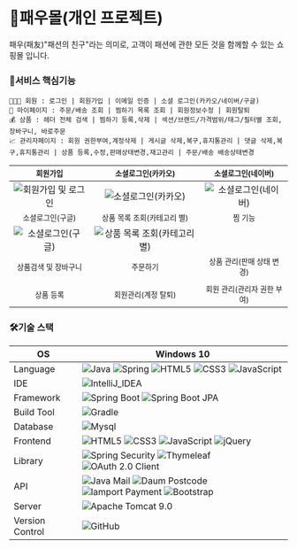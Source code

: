 # 🛒패우몰(개인 프로젝트)
패우(패友)"패션의 친구"라는 의미로, 고객이 패션에 관한 모든 것을 함께할 수 있는 쇼핑몰 입니다.

### 🎯서비스 핵심기능
```
👨‍👨‍👧 회원 : 로그인 | 회원가입 | 이메일 인증 | 소셜 로그인(카카오/네이버/구글)
🏡 마이페이지 : 주문/배송 조회 | 찜하기 목록 조회 | 회원정보수정 | 회원탈퇴
💰 상품 : 헤더 전체 검색 | 찜하기 등록,삭제 | 섹션/브랜드/가격범위/태그/필터별 조회, 장바구니, 바로주문
📈 관리자페이지 : 회원 권한부여,계정삭제 | 게시글 삭제,복구,휴지통관리 | 댓글 삭제,복구,휴지통관리 | 상품 등록,수정,판매상태변경,재고관리 | 주문/배송 배송상태변경
```

|<small>회원가입</small>|<small>소셜로그인(카카오)<small>|<small>소셜로그인(네이버)</small>|
|:-:|:-:|:-:|
|![회원가입 및 로그인](https://github.com/user-attachments/assets/6a295c70-a6fe-47d4-ba94-5b3855850ef6)|![소셜로그인(카카오)](https://github.com/user-attachments/assets/6ab406fa-da55-4675-8616-1ed7d4b78b77)|![소셜로그인(네이버)](https://github.com/user-attachments/assets/87a702a4-32ae-4ed7-9a95-8321063ade14)|
|<small>소셜로그인(구글)</small>|<small>상품 목록 조회(카테고리 별)<small>|<small>찜 기능</small>|
|![소셜로그인(구글)](https://github.com/user-attachments/assets/e5fc5a4b-f1f8-4602-a0a4-ebc910ea7ddc)|![상품 목록 조회(카테고리 별)](https://github.com/user-attachments/assets/65bad217-6db6-4c52-9c6f-148c1f31d94a)||
|<small>상품검색 및 장바구니</small>|<small>주문하기<small>|<small>상품 관리(판매 상태 변경)</small>|
||||
|<small>상품 등록</small>|<small>회원관리(계정 탈퇴)<small>|<small>회원 관리(관리자 권한 부여)</small>|


### 🛠기술 스택
OS | Windows 10
--- | --- |
Language | ![Java](https://img.shields.io/badge/JAVA-000?style=for-the-badge&logo=java&logoColor=white) ![Spring](https://img.shields.io/badge/Spring-000?style=for-the-badge&logo=spring&logoColor=white) ![HTML5](https://img.shields.io/badge/html5-000?style=for-the-badge&logo=html5&logoColor=white) ![CSS3](https://img.shields.io/badge/css3-000?style=for-the-badge&logo=css3&logoColor=white) ![JavaScript](https://img.shields.io/badge/javascript-000?style=for-the-badge&logo=javascript&logoColor=white)
IDE |![IntelliJ_IDEA](https://img.shields.io/badge/IntelliJ_IDEA-000.svg?style=for-the-badge&logo=intellij-idea&logoColor=white)
Framework | ![Spring Boot](https://img.shields.io/badge/Spring%20Boot-6DB33F?style=for-the-badge&logo=springboot&logoColor=white) ![Spring Boot JPA](https://img.shields.io/badge/Spring%20Boot%20JPA-2F9D27?style=for-the-badge)
Build Tool | ![Gradle](https://img.shields.io/badge/Gradle-02303A.svg?style=for-the-badge&logo=Gradle&logoColor=white)
Database | ![Mysql](https://img.shields.io/badge/MySQL-005C84?style=for-the-badge&logo=mysql&logoColor=white)
Frontend | ![HTML5](https://img.shields.io/badge/html5-E34F26?style=for-the-badge&logo=html5&logoColor=white) ![CSS3](https://img.shields.io/badge/css3-1572B6?style=for-the-badge&logo=css3&logoColor=white) ![JavaScript](https://img.shields.io/badge/javascript-F7DF1E?style=for-the-badge&logo=javascript&logoColor=black) ![jQuery](https://img.shields.io/badge/jQuery-0769AD?style=for-the-badge&logo=jquery&logoColor=white)
Library | ![Spring Security](https://img.shields.io/badge/spring%20security-6DB33F?style=for-the-badge&logo=springsecurity&logoColor=white) ![Thymeleaf](https://img.shields.io/badge/thymeleaf-005F0F?style=for-the-badge&logo=thymeleaf&logoColor=white) ![OAuth 2.0 Client](https://img.shields.io/badge/OAuth%202.0%20Client-4b4b4b?style=for-the-badge)
API | ![Java Mail](https://img.shields.io/badge/Java%20Mail-3a75b0?style=for-the-badge) ![Daum Postcode](https://img.shields.io/badge/Daum%20Postcode-f94756?style=for-the-badge) ![Iamport Payment](https://img.shields.io/badge/Iamport%20Payment-c1272d?style=for-the-badge) ![Bootstrap](https://img.shields.io/badge/Bootstrap-7952B3?style=for-the-badge&logo=bootstrap&logoColor=white)
Server |![Apache Tomcat 9.0](https://img.shields.io/badge/Apache%20Tomcat%20-F8DC75?style=for-the-badge&logo=apachetomcat&logoColor=black)
Version Control | ![GitHub](https://img.shields.io/badge/GitHub-181717?style=for-the-badge&logo=GitHub&logoColor=white)
